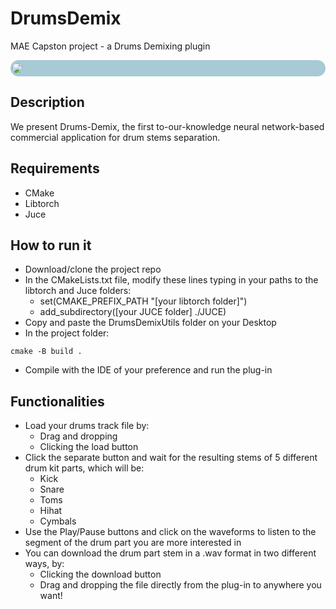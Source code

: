 # DrumsDemix
MAE Capston project - a Drums Demixing plugin

<div style="background-color: rgb(167, 202, 212); border-radius: 15px; padding: 5px">
<image src="drums_demix/DrumsDemixUtils/DrumsDemixImages/DD_GUI.png" style="margin-left: -2px; border-radius: 15px"></image>
</div>



## Description
We present Drums-Demix, the first to-our-knowledge neural network-based commercial application for drum stems separation.

## Requirements
* CMake
* Libtorch
* Juce

## How to run it
* Download/clone the project repo
* In the CMakeLists.txt file, modify these lines typing in your paths to the libtorch and Juce folders:
  * set(CMAKE_PREFIX_PATH "[your libtorch folder]")
  * add_subdirectory([your JUCE folder] ./JUCE)
* Copy and paste the DrumsDemixUtils folder on your Desktop
* In the project folder:
```console
cmake -B build .
```
* Compile with the IDE of your preference and run the plug-in

## Functionalities
* Load your drums track file by:
  * Drag and dropping
  * Clicking the load button
* Click the separate button and wait for the resulting stems of 5 different drum kit parts, which will be:
  * Kick
  * Snare
  * Toms
  * Hihat
  * Cymbals
* Use the Play/Pause buttons and click on the waveforms to listen to the segment of the drum part you are more interested in
* You can download the drum part stem in a .wav format in two different ways, by:
  * Clicking the download button
  * Drag and dropping the file directly from the plug-in to anywhere you want!   
